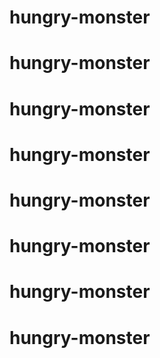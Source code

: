# hungry-monster
# hungry-monster
# hungry-monster
# hungry-monster
# hungry-monster
# hungry-monster
# hungry-monster
# hungry-monster
